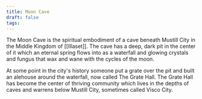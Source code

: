 ```yaml
---
title: Moon Cave
draft: false
tags:
---
```

 
The Moon Cave is the spiritual embodiment of a cave beneath Mustill City in the Middle Kingdom of [[Illaset]]. The cave has a deep, dark pit in the center of it which an eternal spring flows into as a waterfall and glowing crystals and fungus that wax and wane with the cycles of the moon. 

At some point in the city's history someone put a grate over the pit and built an alehouse around the waterfall, now called The Grate Hall. The Grate Hall has become the center of thriving community which lives in the depths of caves and warrens below Mustill City, sometimes called Visco City. 